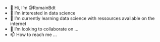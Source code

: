 - 👋 Hi, I’m @RomainBdt
- 👀 I’m interested in data science
- 🌱 I’m currently learning data science with ressources available on the internet
- 💞️ I’m looking to collaborate on ...
- 📫 How to reach me ...

<!---
RomainBdt/RomainBdt is a ✨ special ✨ repository because its `README.md` (this file) appears on your GitHub profile.
You can click the Preview link to take a look at your changes.
--->

